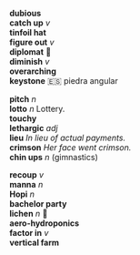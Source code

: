 __dubious__  
__catch up__ _v_  
__tinfoil hat__  
__figure out__ _v_  
__diplomat__ :mega:  
__diminish__ _v_  
__overarching__  
__keystone__ :es: piedra angular  

__pitch__ _n_  
__lotto__ _n_ Lottery.  
__touchy__  
__lethargic__ _adj_  
__lieu__ _In lieu of actual payments._  
__crimson__ _Her face went crimson._  
__chin ups__ _n_ (gimnastics)  

__recoup__ _v_  
__manna__ _n_  
__Hopi__ _n_  
__bachelor party__  
__lichen__ _n_ :mega:  
__aero-hydroponics__  
__factor in__ _v_  
__vertical farm__  
